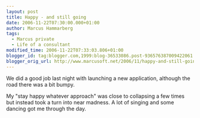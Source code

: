 ```yaml
---
layout: post
title: Happy - and still going
date: 2006-11-22T07:30:00.000+01:00
author: Marcus Hammarberg
tags:
  - Marcus private
  - Life of a consultant
modified_time: 2006-11-22T07:33:03.806+01:00
blogger_id: tag:blogger.com,1999:blog-36533086.post-936576387009422061
blogger_orig_url: http://www.marcusoft.net/2006/11/happy-and-still-going.html
---
```


We did a
good job last night with launching a new application, although the road
there was a bit bumpy.

My "stay happy whatever approach" was close to collapsing a few times
but instead took a turn into near madness. A lot of singing and some
dancing got me through the day.
